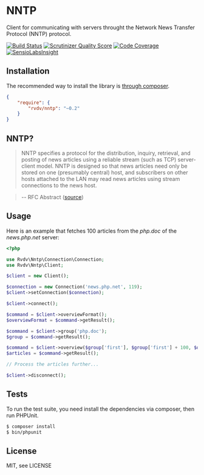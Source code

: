 # NNTP

Client for communicating with servers throught the Network News Transfer Protocol (NNTP) protocol.

[![Build Status](https://travis-ci.org/RobinvdVleuten/php-nntp.png?branch=master)](https://travis-ci.org/RobinvdVleuten/php-nntp)
[![Scrutinizer Quality Score](https://scrutinizer-ci.com/g/RobinvdVleuten/php-nntp/badges/quality-score.png?s=f75dede4b0dfd176b1448b72e9acc8345f132a52)](https://scrutinizer-ci.com/g/RobinvdVleuten/php-nntp/)
[![Code Coverage](https://scrutinizer-ci.com/g/RobinvdVleuten/php-nntp/badges/coverage.png?s=e60c63bee8c99a655f821051fee3b7be45ffbb3c)](https://scrutinizer-ci.com/g/RobinvdVleuten/php-nntp/)
[![SensioLabsInsight](https://insight.sensiolabs.com/projects/115c5524-7c3a-4463-a48c-2e21257f25b4/mini.png)](https://insight.sensiolabs.com/projects/115c5524-7c3a-4463-a48c-2e21257f25b4)

## Installation

The recommended way to install the library is [through composer](http://getcomposer.org).

```JSON
{
    "require": {
        "rvdv/nntp": "~0.2"
    }
}
```

## NNTP?

> NNTP specifies a protocol for the distribution, inquiry, retrieval,
> and posting of news articles using a reliable stream (such as TCP)
> server-client model. NNTP is designed so that news articles need only
> be stored on one (presumably central) host, and subscribers on other
> hosts attached to the LAN may read news articles using stream
> connections to the news host.

> -- RFC Abstract ([source](http://tools.ietf.org/html/rfc977))

## Usage

Here is an example that fetches 100 articles from the _php.doc_ of the _news.php.net_ server:

```php
<?php

use Rvdv\Nntp\Connection\Connection;
use Rvdv\Nntp\Client;

$client = new Client();

$connection = new Connection('news.php.net', 119);
$client->setConnection($connection);

$client->connect();

$command = $client->overviewFormat();
$overviewFormat = $command->getResult();

$command = $client->group('php.doc');
$group = $command->getResult();

$command = $client->overview($group['first'], $group['first'] + 100, $overviewFormat);
$articles = $command->getResult();

// Process the articles further...

$client->disconnect();
```

## Tests

To run the test suite, you need install the dependencies via composer, then run PHPUnit.

```bash
$ composer install
$ bin/phpunit
```

## License

MIT, see LICENSE
